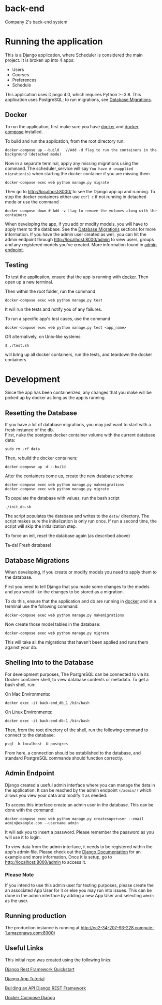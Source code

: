 # back-end

Company 2's back-end system

# Running the application

This is a Django application, where Scheduler is considered the main project. It is broken up into 4 apps:

- Users
- Courses
- Preferences
- Schedule

This application uses Django 4.0, which requires Python >=3.8. This application uses PostgreSQL; to run migrations, see [Database Migrations](#database-migrations).

## Docker

To run the application, first make sure you have [docker](https://docs.docker.com/desktop/) and [docker compose](https://docs.docker.com/compose/install/) installed.

To build and run the application, from the root directory run:

```
docker-compose up --build   //Add -d flag to run the containers in the background (detached mode)
```

Now in a separate terminal, apply any missing migrations using the command. The scheduler_service will say `You have # unapplied migration(s)` when starting the docker container if you are missing them.

```
docker-compose exec web python manage.py migrate
```

Then go to [http://localhost:8000/](http://localhost:8000/) to see the Django app up and running.
To stop the docker containers either use `ctrl c` if not running in detached mode or use the command

```
docker-compose down # Add -v flag to remove the volumes along with the containers
```

When developing the app, if you add or modify models, you will have to apply them to the database. See the [Database Migrations](#database-migrations) sections for more information. If you have the admin user created as well, you can hit the admin endpoint through [http://localhost:8000/admin](http://localhost:8000/admin) to view users, groups and any registered models you've created. More information found in [admin endpoint](#admin-endpoint).

## Testing

To test the application, ensure that the app is running with [docker](Docker). Then open up a new terminal.

Then within the root folder, run the command

```
docker-compose exec web python manage.py test
```

It will run the tests and notify you of any failures.

To run a specific app's test cases, use the command

```
docker-compose exec web python manage.py test <app_name>
```

OR alternatively, on Unix-like systems:

```
$ ./test.sh
```

will bring up all docker containers, run the tests, and teardown the docker containers.

# Development

Since the app has been containerized, any changes that you make will be picked up by docker as long as the app is running.

## Resetting the Database

If you have a lot of database migrations, you may just want to start with a fresh instance of the db.  
First, nuke the postgres docker container volume with the current database data:

```
sudo rm -rf data
```

Then, rebuild the docker containers:

```
docker-compose up -d --build
```

After the containers come up, create the new database schema:

```
docker-compose exec web python manage.py makemigrations
docker-compose exec web python manage.py migrate
```

To populate the database with values, run the bash script

```
./init_db.sh
```

The script populates the database and writes to the `data/` directory. The script makes sure the initialization is only run once.
If run a second time, the script will skip the initialization step.

To force an init, reset the database again (as described above)

Ta-da! Fresh database!

## Database Migrations

When developing, if you create or modify models you need to apply them to the database.

First you need to tell Django that you made some changes to the models and you would like the changes to be stored as a migration.

To do this, ensure that the application and db are running in [docker](Docker) and in a terminal use the following command:

```
docker-compose exec web python manage.py makemigrations
```

Now create those model tables in the database:

```
docker-compose exec web python manage.py migrate
```

This will take all the migrations that haven't been applied and runs them against your db.

## Shelling Into to the Database

For development purposes, The PostgreSQL can be connected to via its Docker container shell, to view database contents or metadata. To get a bash shell, run:

On Mac Environments:

```
docker exec -it back-end_db_1 /bin/bash
```

On Linux Environments:

```
docker exec -it back-end-db-1 /bin/bash
```

Then, from the root directory of the shell, run the following command to connect to the database:

```
psql -h localhost -U postgres
```

From here, a connection should be established to the database, and standard PostgreSQL commands should function correctly.

## Admin Endpoint

Django created a useful admin interface where you can manage the data in the application. It can be reached by the admin endpoint `(/admin/)` which allows you view your data and modify it as needed.

To access this interface create an admin user in the database. This can be done with the command:

```
docker-compose exec web python manage.py createsuperuser --email admin@example.com --username admin
```

It will ask you to insert a password. Please remember the password as you will use it to login.

To view data from the admin interface, it needs to be registered within the app's admin file. Please check out the [Django Documentation](https://docs.djangoproject.com/en/4.0/intro/tutorial02/#introducing-the-django-admin) for an example and more information. Once it is setup, go to [http://localhost:8000/admin](http://localhost:8000/admin) to access it.

### Please Note

If you intend to use this admin user for testing purposes, please create the an associated App User for it or else you may run into issues. This can be done in the admin interface by adding a new App User and selecting `admin` as the user.

## Running production

The production instance is running at http://ec2-34-207-93-228.compute-1.amazonaws.com:8000/

## Useful Links

This initial repo was created using the following links:

[Django Rest Framework Quickstart](https://www.django-rest-framework.org/tutorial/quickstart/)

[Django App Tutorial](https://docs.djangoproject.com/en/4.0/intro/tutorial01/)

[Building an API Django REST Framework](https://medium.com/backticks-tildes/lets-build-an-api-with-django-rest-framework-32fcf40231e5)

[Docker Compose Django](https://docs.docker.com/samples/django/)
